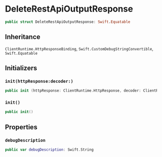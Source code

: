 # DeleteRestApiOutputResponse

``` swift
public struct DeleteRestApiOutputResponse: Swift.Equatable 
```

## Inheritance

`ClientRuntime.HttpResponseBinding`, `Swift.CustomDebugStringConvertible`, `Swift.Equatable`

## Initializers

### `init(httpResponse:decoder:)`

``` swift
public init (httpResponse: ClientRuntime.HttpResponse, decoder: ClientRuntime.ResponseDecoder? = nil) throws 
```

### `init()`

``` swift
public init() 
```

## Properties

### `debugDescription`

``` swift
public var debugDescription: Swift.String 
```
